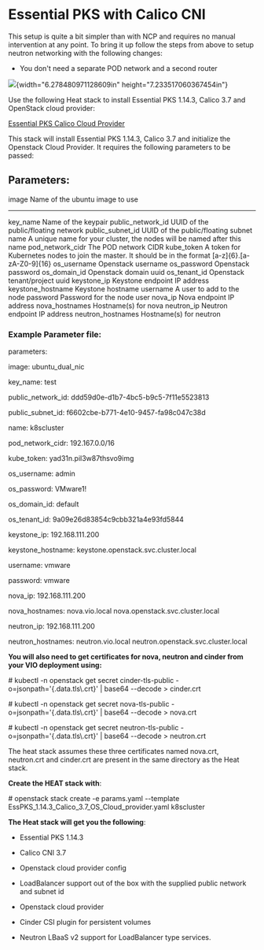 Essential PKS with Calico CNI
=============================

This setup is quite a bit simpler than with NCP and requires no manual
intervention at any point. To bring it up follow the steps from above to
setup neutron networking with the following changes:

-   You don't need a separate POD network and a second router

![](media/image1.png){width="6.278480971128609in"
height="7.233517060367454in"}

Use the following Heat stack to install Essential PKS 1.14.3, Calico 3.7
and OpenStack cloud provider:

[Essential PKS Calico Cloud
Provider](https://onevmw-my.sharepoint.com/:u:/g/personal/asomya_vmware_com/ERw4IqSrlThFjEd71y9uRCkB0Lspmma1kYqTkhEJSx7oCA?e=e4UHAH)

This stack will install Essential PKS 1.14.3, Calico 3.7 and initialize
the Openstack Cloud Provider. It requires the following parameters to be
passed:

Parameters:
-----------

  image                 Name of the ubuntu image to use
  --------------------- ----------------------------------------------------------------------------------------------------------
  key\_name             Name of the keypair
  public\_network\_id   UUID of the public/floating network
  public\_subnet\_id    UUID of the public/floating subnet
  name                  A unique name for your cluster, the nodes will be named after this name
  pod\_network\_cidr    The POD network CIDR
  kube\_token           A token for Kubernetes nodes to join the master. It should be in the format \[a-z\]{6}.\[a-zA-Z0-9\]{16}
  os\_username          Openstack username
  os\_password          Openstack password
  os\_domain\_id        Openstack domain uuid
  os\_tenant\_id        Openstack tenant/project uuid
  keystone\_ip          Keystone endpoint IP address
  keystone\_hostname    Keystone hostname
  username              A user to add to the node
  password              Password for the node user
  nova\_ip              Nova endpoint IP address
  nova\_hostnames       Hostname(s) for nova
  neutron\_ip           Neutron endpoint IP address
  neutron\_hostnames    Hostname(s) for neutron

### Example Parameter file:

parameters:

image: ubuntu\_dual\_nic

key\_name: test

public\_network\_id: ddd59d0e-d1b7-4bc5-b9c5-7f11e5523813

public\_subnet\_id: f6602cbe-b771-4e10-9457-fa98c047c38d

name: k8scluster

pod\_network\_cidr: 192.167.0.0/16

kube\_token: yad31n.pil3w87thsvo9img

os\_username: admin

os\_password: VMware1!

os\_domain\_id: default

os\_tenant\_id: 9a09e26d83854c9cbb321a4e93fd5844

keystone\_ip: 192.168.111.200

keystone\_hostname: keystone.openstack.svc.cluster.local

username: vmware

password: vmware

nova\_ip: 192.168.111.200

nova\_hostnames: nova.vio.local nova.openstack.svc.cluster.local

neutron\_ip: 192.168.111.200

neutron\_hostnames: neutron.vio.local
neutron.openstack.svc.cluster.local

**You will also need to get certificates for nova, neutron and cinder
from your VIO deployment using:**

\# kubectl -n openstack get secret cinder-tls-public
-o=jsonpath=\'{.data.tls\\.crt}\' \| base64 --decode \> cinder.crt

\# kubectl -n openstack get secret nova-tls-public
-o=jsonpath=\'{.data.tls\\.crt}\' \| base64 --decode \> nova.crt

\# kubectl -n openstack get secret neutron-tls-public
-o=jsonpath=\'{.data.tls\\.crt}\' \| base64 --decode \> neutron.crt

The heat stack assumes these three certificates named nova.crt,
neutron.crt and cinder.crt are present in the same directory as the Heat
stack.

**Create the HEAT stack with**:

\# openstack stack create -e params.yaml \--template
EssPKS\_1.14.3\_Calico\_3.7\_OS\_Cloud\_provider.yaml k8scluster

**The Heat stack will get you the following**:

-   Essential PKS 1.14.3

-   Calico CNI 3.7

-   Openstack cloud provider config

-   LoadBalancer support out of the box with the supplied public network
    and subnet id

-   Openstack cloud provider

-   Cinder CSI plugin for persistent volumes

-   Neutron LBaaS v2 support for LoadBalancer type services.

